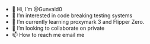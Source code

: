 - 👋 Hi, I’m @Gunvald0
- 👀 I’m interested in code breaking testing systems
- 🌱 I’m currently learning proxymark 3 and Flipper Zero.
- 💞️ I’m looking to collaborate on private 
- 📫 How to reach me email me

<!---
Gunvald0/Gunvald0 is a ✨ special ✨ repository because its `README.md` (this file) appears on your GitHub profile.
You can click the Preview link to take a look at your changes.
--->

